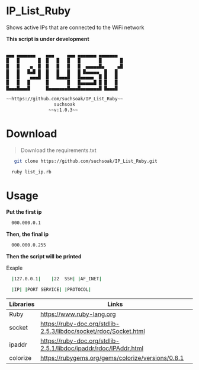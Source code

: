 # IP_List_Ruby

Shows active IPs that are connected to the WiFi network

**This script is under development**

```sh

▄▄▄ ▄▄▄▄▄▄▄    ▄▄▄     ▄▄▄ ▄▄▄▄▄▄▄ ▄▄▄▄▄▄▄
█   █       █  █   █   █   █       █       █
█   █    ▄  █  █   █   █   █  ▄▄▄▄▄█▄     ▄█
█   █   █▄█ █  █   █   █   █ █▄▄▄▄▄  █   █
█   █    ▄▄▄█  █   █▄▄▄█   █▄▄▄▄▄  █ █   █
█   █   █      █       █   █▄▄▄▄▄█ █ █   █
█▄▄▄█▄▄▄█      █▄▄▄▄▄▄▄█▄▄▄█▄▄▄▄▄▄▄█ █▄▄▄█

∼∼https://github.com/suchsoak/IP_List_Ruby∼∼
                  suchsoak
                ~~v:1.0.3~~

```

# Download 

> Download the requirements.txt

```sh
   git clone https://github.com/suchsoak/IP_List_Ruby.git
```

```sh
  ruby list_ip.rb
```

# Usage

**Put the first ip**

```sh
  000.000.0.1
```

**Then, the final ip**

```sh
  000.000.0.255
```
**Then the script will be printed**

Exaple

```sh
  |127.0.0.1|    |22  SSH| |AF_INET|
```

```sh
  |IP| |PORT SERVICE| |PROTOCOL|
```

| Libraries |  Links |
| ------ | ------ |
| Ruby | https://www.ruby-lang.org
| socket| https://ruby-doc.org/stdlib-2.5.3/libdoc/socket/rdoc/Socket.html
| ipaddr | https://ruby-doc.org/stdlib-2.5.1/libdoc/ipaddr/rdoc/IPAddr.html
| colorize | https://rubygems.org/gems/colorize/versions/0.8.1






